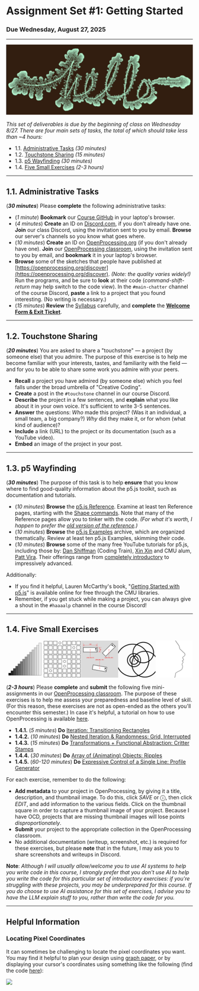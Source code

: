 # Assignment Set #1: Getting Started

### Due Wednesday, August 27, 2025


---

![dendron-banner-hello.png](img/dendron-banner-hello.png)

*This set of deliverables is due by the beginning of class on Wednesday 8/27. There are four main sets of tasks, the total of which should take less than ~4 hours:*

* 1.1. [Administrative Tasks](#11-administrative-tasks) *(30 minutes)*
* 1.2. [Touchstone Sharing](#12-touchstone-sharing) *(15 minutes)*
* 1.3. [p5 Wayfinding](#13-p5-wayfinding) *(30 minutes)*
* 1.4. [Five Small Exercises](#14-five-small-exercises) *(2-3 hours)*


---

## 1.1. Administrative Tasks

(***30 minutes***) Please **complete** the following administrative tasks:

* (*1 minute*) **Bookmark** our [Course GitHub](https://github.com/golanlevin/60-212/blob/main/2025/readme.md) in your laptop's browser.
* (*4 minutes*) **Create** an ID on [Discord.com](https://discord.com/), if you don't already have one. **Join** our class Discord, using the invitation sent to you by email. **Browse** our server's channels so you know what goes where.
* (*10 minutes*) **Create** an ID on [OpenProcessing.org](https://openprocessing.org) (if you don't already have one). **Join** our [OpenProcessing classroom](https://openprocessing.org/class/100952#/), using the invitation sent to you by email, and **bookmark** it in your laptop's browser. 
* **Browse** some of the sketches that people have published at [https://openprocessing.org/discover](https://openprocessing.org/discover). *(Note: the quality varies widely!)* Run the programs, and be sure to **look** at their code (*command-shift-return* may help switch to the code view). In the `#main-chatter` channel of the course Discord, **paste** a link to a project that you found interesting. (No writing is necessary.)
* (*15 minutes*) **Review** the [Syllabus](https://github.com/golanlevin/60-212/blob/main/2025/syllabus/60-212_syllabus_fall2025.md) carefully, and **complete** the [**Welcome Form & Exit Ticket**](https://forms.gle/L4FDuXApCnWMobiX7).


---

## 1.2. Touchstone Sharing

(***20 minutes***) You are asked to share a "touchstone" — a project (by someone else) that you admire. The purpose of this exercise is to help me become familiar with your interests, tastes, and familiarity with the field — and for you to be able to share some work you admire with your peers.  

* **Recall** a project you have admired (by someone else) which you feel falls under the broad umbrella of "Creative Coding".
* **Create** a post in the `#touchstone` channel in our course Discord. 
* **Describe** the project in a few sentences, and **explain** what you like about it in your own voice. It's sufficient to write 3-5 sentences. 
* **Answer** the questions: *Who* made this project? (Was it an individual, a small team, a big company?) *Why* did they make it, or for whom (what kind of audience)?
* **Include** a link (URL) to the project or its documentation (such as a YouTube video).
* **Embed** an image of the project in your post. 


---

## 1.3. p5 Wayfinding 

(***30 minutes***) The purpose of this task is to help **ensure** that you know where to find good-quality information about the p5.js toolkit, such as documentation and tutorials. 

* (*10 minutes*) **Browse** the [p5.js Reference](https://p5js.org/reference/). Examine at least ten Reference pages, starting with the [Shape commands](https://p5js.org/reference/#Shape). Note that many of the Reference pages allow you to tinker with the code. *(For what it's worth, I happen to prefer the [old version of the reference](https://archive.p5js.org/reference/).)*
* (*10 minutes*) **Browse** the [p5.js Examples](https://archive.p5js.org/examples/) archive, which are organized thematically. Review at least ten p5.js Examples, skimming their code.
* (*10 minutes*) **Browse** some of the many free YouTube tutorials for p5.js, including those by: [Dan Shiffman](https://www.youtube.com/@TheCodingTrain/playlists) (Coding Train), [Xin Xin](https://www.youtube.com/@xinxin1011/videos) and CMU alum, [Patt Vira](https://www.youtube.com/@pattvira/playlists). Their offerings range from [completely introductory](https://www.youtube.com/watch?v=HerCR8bw_GE&list=PLRqwX-V7Uu6Zy51Q-x9tMWIv9cueOFTFA) to impressively advanced.

Additionally: 

* If you find it helpful, Lauren McCarthy's book, "[Getting Started with p5.js](https://learning.oreilly.com/library/view/getting-started-with/9781457186769/?sso_link=yes&sso_link_from=cmu-edu)" is available online for free through the CMU libraries.
* Remember, if you get stuck while making a project, you can always give a shout in the `#haaaalp` channel in the course Discord!


---

## 1.4. Five Small Exercises

![assignment_1_five_exercises.png](img/assignment_1_five_exercises.png)

(***2-3 hours***) Please **complete** and **submit** the following five mini-assignments in our [OpenProcessing classroom](https://openprocessing.org/class/100952#/). The purpose of these exercises is to help me assess your preparedness and baseline level of skill. (For this reason, these exercises are not as open-ended as the others you'll encounter this semester.) In case it's helpful, a tutorial on how to use OpenProcessing is available [here](https://www.youtube.com/watch?v=Oj3DGSCMAOQ).

* **1.4.1.** (*5 minutes*) **Do** [Iteration: Transitioning Rectangles](https://openprocessing.org/class/100952/#/c/100955)
* **1.4.2.** (*10 minutes*) **Do** [Nested Iteration & Randomness: Grid, Interrupted](https://openprocessing.org/class/100952/#/c/100956)
* **1.4.3.** (*15 minutes*) **Do** [Transformations + Functional Abstraction: Critter Stamps](https://openprocessing.org/class/100952/#/c/100957)
* **1.4.4.** (*30 minutes*) **Do** [Array of (Animating) Objects: Ripples](https://openprocessing.org/class/100952/#/c/100958)
* **1.4.5.** (*60-120 minutes*) **Do** [Expressive Control of a Single Line: Profile Generator](https://openprocessing.org/class/100952/#/c/100959)

For each exercise, remember to do the following:

* **Add metadata** to your project in OpenProcessing, by giving it a title, description, and thumbnail image. To do this, click *SAVE* or ⓘ, then click *EDIT*, and add information to the various fields. Click on the thumbnail square in order to capture a thumbnail image of your project. Because I have OCD, projects that are missing thumbnail images will lose points *disproportionately*.
* **Submit** your project to the appropriate collection in the OpenProcessing classroom. 
* No additional documentation (writeup, screenshot, etc.) is required for these exercises, but please **note** that in the future, I may ask you to share screenshots and writeups in Discord.

**Note**: *Although I will usually allow/welcome you to use AI systems to help you write code in this course, I strongly prefer that you don't use AI to help you write the code for this particular set of introductory exercises: if you're struggling with these projects, you may be underprepared for this course. If you do choose to use AI assistance for this set of exercises, I advise you to have the LLM explain stuff to you, rather than write the code for you.*

---

## Helpful Information

### Locating Pixel Coordinates

It can sometimes be challenging to locate the pixel coordinates you want. You may find it helpful to plan your design using [graph paper](https://print-graph-paper.com/), or by displaying your cursor's coordinates using something like the following (find the code [here](https://editor.p5js.org/golan/sketches/vvEg7XbQ4)):

<img src="../../2024/assignments/images/mouse-recording.gif" width="400">






